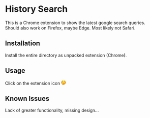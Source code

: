 # History Search

This is a Chrome extension to show the latest google search queries. Should also work on Firefox, maybe Edge. Most likely not Safari.

## Installation

Install the entire directory as unpacked extension (Chrome).

## Usage

Click on the extension icon ![hmm](icons/16.png?raw=true "Search History")

## Known Issues

Lack of greater functionality, missing design...
